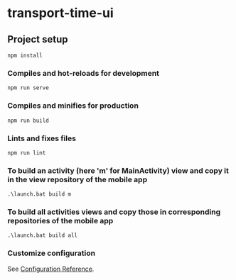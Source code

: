 # transport-time-ui

## Project setup
```
npm install
```

### Compiles and hot-reloads for development
```
npm run serve
```

### Compiles and minifies for production
```
npm run build
```

### Lints and fixes files
```
npm run lint
```

### To build an activity (here 'm' for MainActivity) view and copy it in the view repository of the mobile app
```
.\launch.bat build m
```

### To build all activities views and copy those in corresponding repositories of the mobile app
```
.\launch.bat build all
```

### Customize configuration
See [Configuration Reference](https://cli.vuejs.org/config/).
